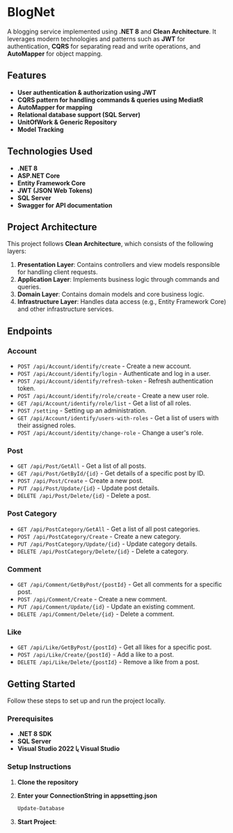 # BlogNet

A blogging service implemented using **.NET 8** and **Clean Architecture**. It leverages modern technologies and patterns such as **JWT** for authentication, **CQRS** for separating read and write operations, and **AutoMapper** for object mapping.

## Features

- **User authentication & authorization using JWT**
- **CQRS pattern for handling commands & queries using MediatR**
- **AutoMapper for mapping**
- **Relational database support (SQL Server)**
- **UnitOfWork & Generic Repository**
- **Model Tracking**

## Technologies Used

- **.NET 8**
- **ASP.NET Core**
- **Entity Framework Core**
- **JWT (JSON Web Tokens)**
- **SQL Server**
- **Swagger for API documentation**

## Project Architecture

This project follows **Clean Architecture**, which consists of the following layers:

1. **Presentation Layer**: Contains controllers and view models responsible for handling client requests.
2. **Application Layer**: Implements business logic through commands and queries.
3. **Domain Layer**: Contains domain models and core business logic.
4. **Infrastructure Layer**: Handles data access (e.g., Entity Framework Core) and other infrastructure services.
## Endpoints

### Account
- `POST /api/Account/identify/create` - Create a new account.
- `POST /api/Account/identify/login` - Authenticate and log in a user.
- `POST /api/Account/identify/refresh-token` - Refresh authentication token.
- `POST /api/Account/identify/role/create` - Create a new user role.
- `GET /api/Account/identify/role/list` - Get a list of all roles.
- `POST /setting` - Setting up an administration.
- `GET /api/Account/identify/users-with-roles` - Get a list of users with their assigned roles.
- `POST /api/Account/identity/change-role` - Change a user's role.
  
### Post
- `GET /api/Post/GetAll` - Get a list of all posts.
- `GET /api/Post/GetById/{id}` - Get details of a specific post by ID.
- `POST /api/Post/Create` - Create a new post.
- `PUT /api/Post/Update/{id}` - Update post details.
- `DELETE /api/Post/Delete/{id}` - Delete a post.

### Post Category
- `GET /api/PostCategory/GetAll` - Get a list of all post categories.
- `POST /api/PostCategory/Create` - Create a new category.
- `PUT /api/PostCategory/Update/{id}` - Update category details.
- `DELETE /api/PostCategory/Delete/{id}` - Delete a category.

### Comment
- `GET /api/Comment/GetByPost/{postId}` - Get all comments for a specific post.
- `POST /api/Comment/Create` - Create a new comment.
- `PUT /api/Comment/Update/{id}` - Update an existing comment.
- `DELETE /api/Comment/Delete/{id}` - Delete a comment.

### Like
- `GET /api/Like/GetByPost/{postId}` - Get all likes for a specific post.
- `POST /api/Like/Create/{postId}` - Add a like to a post.
- `DELETE /api/Like/Delete/{postId}` - Remove a like from a post.




## Getting Started

Follow these steps to set up and run the project locally.

### Prerequisites

- **.NET 8 SDK**
- **SQL Server**
- **Visual Studio 2022 یا Visual Studio**

### Setup Instructions

1. **Clone the repository**
2. **Enter your ConnectionString in appsetting.json**

   ```bash
   Update-Database
4. **Start Project**:
   
